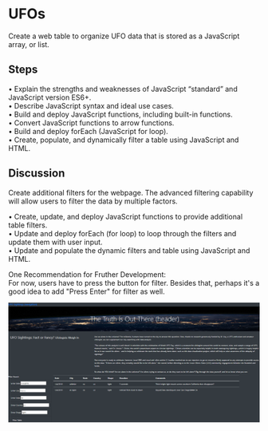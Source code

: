 # UFOs
Create a web table to organize UFO data that is stored as a JavaScript array, or list.

## Steps
•	Explain the strengths and weaknesses of JavaScript “standard” and JavaScript version ES6+. </br>
•	Describe JavaScript syntax and ideal use cases. </br>
•	Build and deploy JavaScript functions, including built-in functions. </br>
•	Convert JavaScript functions to arrow functions. </br>
•	Build and deploy forEach (JavaScript for loop). </br>
•	Create, populate, and dynamically filter a table using JavaScript and HTML. </br>

## Discussion
Create additional filters for the webpage. The advanced filtering capability will allow users to filter the data by multiple factors.</br>

•	Create, update, and deploy JavaScript functions to provide additional table filters.</br>
•	Update and deploy forEach (for loop) to loop through the filters and update them with user input.</br>
•	Update and populate the dynamic filters and table using JavaScript and HTML.</br>

One Recommendation for Fruther Development: </br>
For now, users have to press the button for filter. Besides that, perhaps it's a good idea to add "Press Enter" for filter as well.

![](web.PNG)


